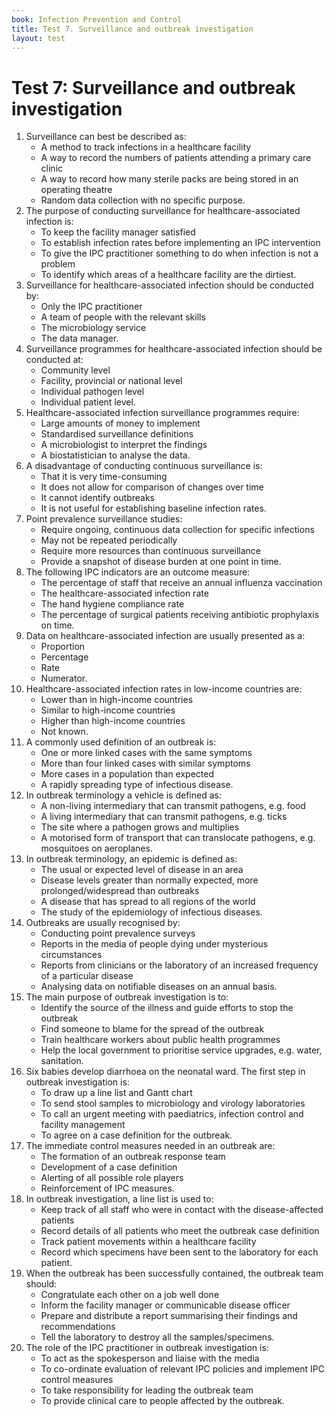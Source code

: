 ```yaml
---
book: Infection Prevention and Control
title: Test 7. Surveillance and outbreak investigation
layout: test
---
```


# Test 7: Surveillance and outbreak investigation

1.	Surveillance can best be described as:
	+	A method to track infections in a healthcare facility
	-	A way to record the numbers of patients attending a primary care clinic
	-	A way to record how many sterile packs are being stored in an operating theatre
	-	Random data collection with no specific purpose.
2.	The purpose of conducting surveillance for healthcare-associated infection is:
	-	To keep the facility manager satisfied 
	+	To establish infection rates before implementing an IPC intervention 
	-	To give the IPC practitioner something to do when infection is not a problem
	-	To identify which areas of a healthcare facility are the dirtiest.
3.	Surveillance for healthcare-associated infection should be conducted by: 
	-	Only the IPC practitioner 
	+	A team of people with the relevant skills
	-	The microbiology service
	-	The data manager.
4.	Surveillance programmes for healthcare-associated infection should be conducted at:
	-	Community level
	+	Facility, provincial or national level
	-	Individual pathogen level 
	-	Individual patient level.
5.	Healthcare-associated infection surveillance programmes require: 
	-	Large amounts of money to implement
	+	Standardised surveillance definitions 
	-	A microbiologist to interpret the findings
	-	A biostatistician to analyse the data.
6.	A disadvantage of conducting continuous surveillance is: 
	+	That it is very time-consuming
	-	It does not allow for comparison of changes over time
	-	It cannot identify outbreaks
	-	It is not useful for establishing baseline infection rates.
7.	Point prevalence surveillance studies:
	-	Require ongoing, continuous data collection for specific infections
	-	May not be repeated periodically 
	-	Require more resources than continuous surveillance
	+	Provide a snapshot of disease burden at one point in time.
8.	The following IPC indicators are an outcome measure:
	-	The percentage of staff that receive an annual influenza vaccination
	+	The healthcare-associated infection rate
	-	The hand hygiene compliance rate
	-	The percentage of surgical patients receiving antibiotic prophylaxis on time.
9.	Data on healthcare-associated infection are usually presented as a:
	-	Proportion
	-	Percentage
	+	Rate
	-	Numerator.
10.	Healthcare-associated infection rates in low-income countries are:
	-	Lower than in high-income countries
	-	Similar to high-income countries
	+	Higher than high-income countries 
	-	Not known. 
11.	A commonly used definition of an outbreak is:
	-	One or more linked cases with the same symptoms
	-	More than four linked cases with similar symptoms
	+	More cases in a population than expected
	-	A rapidly spreading type of infectious disease.
12.	In outbreak terminology a vehicle is defined as:
	+	A non-living intermediary that can transmit pathogens, e.g. food
	-	A living intermediary that can transmit pathogens, e.g. ticks
	-	The site where a pathogen grows and multiplies
	-	A motorised form of transport that can translocate pathogens, e.g. mosquitoes on aeroplanes.
13.	In outbreak terminology, an epidemic is defined as:
	-	The usual or expected level of disease in an area
	+	Disease levels greater than normally expected, more prolonged/widespread than outbreaks
	-	A disease that has spread to all regions of the world
	-	The study of the epidemiology of infectious diseases.
14.	Outbreaks are usually recognised by:
	-	Conducting point prevalence surveys
	-	Reports in the media of people dying under mysterious circumstances
	+	Reports from clinicians or the laboratory of an increased frequency of a particular disease  
	-	Analysing data on notifiable diseases on an annual basis. 
15.	The main purpose of outbreak investigation is to: 
	+	Identify the source of the illness and guide efforts to stop the outbreak
	-	Find someone to blame for the spread of the outbreak
	-	Train healthcare workers about public health programmes
	-	Help the local government to prioritise service upgrades, e.g. water, sanitation.
16.	Six babies develop diarrhoea on the neonatal ward. The first step in outbreak investigation is: 
	-	To draw up a line list and Gantt chart
	-	To send stool samples to microbiology and virology laboratories
	+	To call an urgent meeting with paediatrics, infection control and facility management
	-	To agree on a case definition for the outbreak.
17.	The immediate control measures needed in an outbreak are:
	-	The formation of an outbreak response team
	-	Development of a case definition
	-	Alerting of all possible role players
	+	Reinforcement of IPC measures. 
18.	In outbreak investigation, a line list is used to:
	-	Keep track of all staff who were in contact with the disease-affected patients
	+	Record details of all patients who meet the outbreak case definition
	-	Track patient movements within a healthcare facility 
	-	Record which specimens have been sent to the laboratory for each patient.
19.	When the outbreak has been successfully contained, the outbreak team should: 
	-	Congratulate each other on a job well done
	-	Inform the facility manager or communicable disease officer
	+	Prepare and distribute a report summarising their findings and recommendations
	-	Tell the laboratory to destroy all the samples/specimens. 
20.	The role of the IPC practitioner in outbreak investigation is:
	-	To act as the spokesperson and liaise with the media
	+	To co-ordinate evaluation of relevant IPC policies and implement IPC control measures
	-	To take responsibility for leading the outbreak team
	-	To provide clinical care to people affected by the outbreak.
